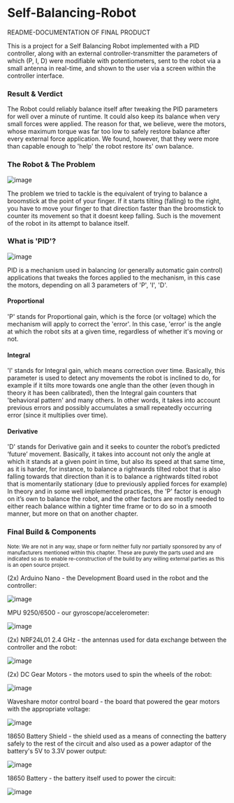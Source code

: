 # Self-Balancing-Robot
README-DOCUMENTATION OF FINAL PRODUCT

This is a project for a Self Balancing Robot implemented with a PID controller, along with an external controller-transmitter the parameters of which (P, I, D) were modifiable with potentiometers, sent to the robot via a small antenna in real-time, and shown to the user via a screen within the controller interface.

### Result & Verdict

The Robot could reliably balance itself after tweaking the PID parameters for well over a minute of runtime. It could also keep its balance when very small forces were applied. The reason for that, we believe, were the motors, whose maximum torque was far too low to safely restore balance after every external force application. We found, however, that they were more than capable enough to 'help' the robot restore its' own balance.

### The Robot & The Problem

![image](https://user-images.githubusercontent.com/85502727/211286341-6cc500b6-dd4f-448a-903a-a8ca0f5fd206.png)

The problem we tried to tackle is the equivalent of trying to balance a broomstick at the point of your finger. If it starts tilting (falling) to the right, you have to move your finger to that direction faster than the broomstick to counter its movement so that it doesnt keep falling. Such is the movement of the robot in its attempt to balance itself. 

### What is 'PID'?

![image](https://user-images.githubusercontent.com/85502727/211288493-f618b9b6-6302-440d-a427-da46e0e66604.png)

PID is a mechanism used in balancing (or generally automatic gain control) applications that tweaks the forces applied to the mechanism, in this case the motors, depending on all 3 parameters of 'P', 'I', 'D'. 
#### Proportional
'P' stands for Proportional gain, which is the force (or voltage) which the mechanism will apply to correct the 'error'. In this case, 'error' is the angle at which the robot sits at a given time, regardless of whether it's moving or not. 
#### Integral
'I' stands for Integral gain, which means correction over time. Basically, this parameter is used to detect any movements the robot is inclined to do, for example if it tilts more towards one angle than the other (even though in theory it has been calibrated), then the Integral gain counters that 'behavioral pattern' and many others. In other words, it takes into account previous errors and possibly accumulates a small repeatedly occurring error (since it multiplies over time). 
#### Derivative
'D' stands for Derivative gain and it seeks to counter the robot’s predicted ‘future’ movement. Basically, it takes into account not only the angle at which it stands at a given point in time, but also its speed at that same time, as it is harder, for instance, to balance a rightwards tilted robot that is also falling towards that direction than it is to balance a rightwards tilted robot that is momentarily stationary (due to previously applied forces for example)  In theory and in some well implemented practices, the 'P' factor is enough on it’s own to balance the robot, and the other factors are mostly needed to either reach balance within a tighter time frame or to do so in a smooth manner, but more on that on another chapter.

### Final Build & Components
<sub> Note: We are not in any way, shape or form neither fully nor partially sponsored by any of manufacturers mentioned within this chapter. These are purely the parts used and are indicated so as to enable re-construction of the build by any willing external parties as this is an open source project. <sub>

(2x) Arduino Nano - the Development Board used in the robot and the controller:
  
  ![image](https://user-images.githubusercontent.com/85502727/211302574-4858270a-e53b-4300-aad7-e04388e31a7d.png)


MPU 9250/6500 - our gyroscope/accelerometer:
  
  ![image](https://user-images.githubusercontent.com/85502727/211302731-3a1371b1-bee2-4a21-be91-8d25317fbee2.png)


(2x) NRF24L01 2.4 GHz - the antennas used for data exchange between the controller and the robot:
  
  ![image](https://user-images.githubusercontent.com/85502727/211302890-82fa659f-fd86-46b3-a258-83e731cead0f.png)


(2x) DC Gear Motors - the motors used to spin the wheels of the robot:
 
  ![image](https://user-images.githubusercontent.com/85502727/211303588-1f49b88f-a3f0-4e04-ad51-c892a1abb89d.png)


Waveshare motor control board - the board that powered the gear motors with the appropriate voltage:
  
  ![image](https://user-images.githubusercontent.com/85502727/211303561-10ae012e-05a9-4fb4-a650-570b0b85141c.png)


18650 Battery Shield - the shield used as a means of connecting the battery safely to the rest of the circuit and also used as a power adaptor of the battery's 5V to 3.3V power output:
  
  ![image](https://user-images.githubusercontent.com/85502727/211303840-d92bc0a7-0738-48c7-9658-00c9524394d4.png)


18650 Battery - the battery itself used to power the circuit:
  
  ![image](https://user-images.githubusercontent.com/85502727/211307156-86df0010-f314-48e3-b3e4-b0b88fa11951.png)



